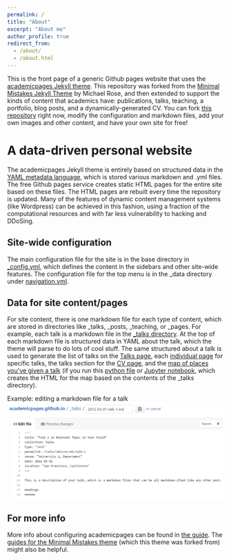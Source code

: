 ```yaml
---
permalink: /
title: "About"
excerpt: "About me"
author_profile: true
redirect_from: 
  - /about/
  - /about.html
---
```


This is the front page of a generic Github pages website that uses the [academicpages Jekyll theme](https://github.com/academicpages/academicpages.github.io). This repository was forked from the [Minimal Mistakes Jekyll Theme](https://mmistakes.github.io/minimal-mistakes/) by Michael Rose, and then extended to support the kinds of content that academics have: publications, talks, teaching, a portfolio, blog posts, and a dynamically-generated CV. You can fork [this repository]((https://github.com/academicpages/academicpages.github.io)) right now, modify the configuration and markdown files, add your own images and other content, and have your own site for free!

A data-driven personal website
======
The academicpages Jekyll theme is entirely based on structured data in the [YAML metadata language](http://docs.ansible.com/ansible/YAMLSyntax.html), which is stored various markdown and .yml files. The free Github pages service creates static HTML pages for the entire site based on these files. The HTML pages are rebuilt every time the repository is updated. Many of the features of dynamic content management systems (like Wordpress) can be achieved in this fashion, using a fraction of the computational resources and with far less vulnerability to hacking and DDoSing. 

Site-wide configuration
------
The main configuration file for the site is in the base directory in [_config.yml](https://github.com/academicpages/academicpages.github.io/blob/master/_config.yml), which defines the content in the sidebars and other site-wide features. The configuration file for the top menu is in the _data directory under [navigation.yml](https://github.com/academicpages/academicpages.github.io/blob/master/_data/navigation.yml).

Data for site content/pages
------
For site content, there is one markdown file for each type of content, which are stored in directories like _talks, _posts, _teaching, or _pages. For example, each talk is a markdown file in the [_talks directory](https://github.com/academicpages/academicpages.github.io/tree/master/_talks). At the top of each markdown file is structured data in YAML about the talk, which the theme will parse to do lots of cool stuff. The same structured about a talk is used to generate the list of talks on the [Talks page](https://academicpages.github.io/talks), each [individual page](https://academicpages.github.io/talks/2012-03-01-talk-1) for specific talks, the talks section for the [CV page](https://academicpages.github.io/cv), and the [map of places you've given a talk](https://academicpages.github.io/talkmap.html) (if you run this [python file](https://github.com/academicpages/academicpages.github.io/blob/master/talkmap.py) or [Jupyter notebook](https://github.com/academicpages/academicpages.github.io/blob/master/talkmap.ipynb), which creates the HTML for the map based on the contents of the _talks directory).

Example: editing a markdown file for a talk
![Editing a markdown file for a talk](/images/editing-talk.png "Editing a markdown file for a talk")

For more info
------
More info about configuring academicpages can be found in [the guide](https://academicpages.github.io/markdown/). The [guides for the Minimal Mistakes theme](https://mmistakes.github.io/minimal-mistakes/docs/configuration/) (which this theme was forked from) might also be helpful.

